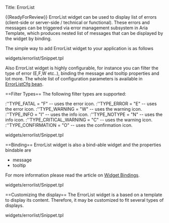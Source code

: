 Title: ErrorList


{{ReadyForReview}}
ErrorList widget can be used to display list of errors (client-side or server-side / technical or functional). These errors and messages can be triggered via error management subsystem in Aria Template, which produces nested list of messages that can be displayed by the widget by binding. 

The simple way to add ErrorList widget to your application is as follows

<srcinclude tag="wgtErrorListSimple" lang="AT" outdent="true">widgets/errorlist/Snippet.tpl</srcinclude>

Also ErrorList widget is highly configurable, for instance you can filter the type of error (E,F,W etc..), binding the message and tooltip properties and lot more. The whole list of configuration parameters is available in [ErrorListCfg bean](http://ariatemplates.com/aria/guide/apps/apidocs/#aria.widgets.CfgBeans:ErrorListCfg).

<sample sample="widgets/errorlist/standard" />

==Filter Types==
The following filter types are supported: 

:''TYPE_FATAL = "F" -- uses the error icon.
:''TYPE_ERROR = "E" -- uses the error icon.
:''TYPE_WARNING = "W" -- uses the warning icon.
:''TYPE_INFO = "I" -- uses the info icon.
:''TYPE_NOTYPE = "N" -- uses the info icon.
:''TYPE_CRITICAL_WARNING = "C" -- uses the warning icon.
:''TYPE_CONFIRMATION = "O" -- uses the confirmation icon.

<srcinclude tag="wgtErrorListFilter" lang="AT" outdent="true">widgets/errorlist/Snippet.tpl</srcinclude>

<sample sample="widgets/errorlist/filtering" />

==Binding==
ErrorList widget is also a bind-able widget and the properties bindable are
* message 
* tooltip

For more information please read the article on [Widget Bindings](Widget_Bindings).

<srcinclude tag="wgtErrorListBinding" lang="AT" outdent="true">widgets/errorlist/Snippet.tpl</srcinclude>

<sample sample="widgets/errorlist/binding" />

==Customizing the display==
The ErrorList widget is a based on a template to display its content. Therefore, it may be customized to fit several types of displays.

<srcinclude tag="wgtErrorListCustomized" lang="AT" outdent="true">widgets/errorlist/Snippet.tpl</srcinclude>

<sample sample="widgets/errorlist/custom" />